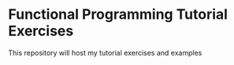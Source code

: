 # Functional Programming Tutorial Exercises
This repository will host my tutorial exercises and examples
